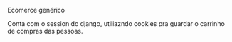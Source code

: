 Ecomerce genérico

Conta com o session do django, utiliazndo cookies pra guardar o carrinho de compras das pessoas.

